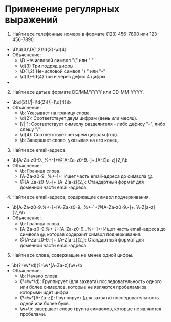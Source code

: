 # Применение регулярных выражений

1. Найти все телефонные номера в формате (123) 456-7890 или 123-456-7890.
- \D\d{3}\D{1,2}\d{3}-\d{4}
- Объяснение:
  - \D Нечисловой символ "(" или " "
  - \d{3} Три подряд цифры
  - \D{1,2} Нечисловой символ ") " или "-"
  - \d{3}-\d{4} три и через дефис 4 цифры
- 
2. Найти все даты в формате DD/MM/YYYY или DD-MM-YYYY.
- \b\d{2}[/|-]\d{2}[/|-]\d{4}\b
- Объяснение:
  - \b: Указывает на границу слова.
  - \d{2}: Соответствует двум цифрам (день или месяц).
  - [/|-]: Соответствует символу разделителя - либо дефису "-", либо слэшу "/".
  - \d{4}: Соответствует четырем цифрам (год).
  - \b: Завершает слово, указывая на его конец.
3. Найти все email-адреса.
- \b[A-Za-z0-9._%+-]+@[A-Za-z0-9.-]+\.[A-Z|a-z]{2,}\b
- Объяснение:
  - \b: Граница слова.
  - [A-Za-z0-9._%+-]+: Ищет часть email-адреса до символа @.
  - @[A-Za-z0-9.-]+\.[A-Z|a-z]{2,}: Стандартный формат для доменной части email-адреса.
4. Найти все email-адреса, содержащие символ подчеркивания.
- \b[A-Za-z0-9._%+-]+_[A-Za-z0-9._%+-]+@[A-Za-z0-9.-]+\.[A-Z|a-z]{2,}\b
- Объяснение:
  - \b: Граница слова.
  - [A-Za-z0-9._%+-]+_[A-Za-z0-9._%+-]+: Ищет часть email-адреса до символа @, которая содержит символ подчеркивания.
  - @[A-Za-z0-9.-]+\.[A-Z|a-z]{2,}: Стандартный формат для доменной части email-адреса.
5. Найти все слова, содержащие не менее одной цифры.
- \b(?=\w*\d)(?=\w*[A-Za-z])\w+\b
- Объяснение:
  - \b: Начало слова.
  - (?=\w*\d): Группирует (для захвата) последовательность одного или более символов, которые не являются пробелами за которыми идет цифра.
  - (?=\w*[A-Za-z]): Группирует (для захвата) последовательность одной или более букв.
  - \w+\b: завершает слово группа символов, которые не являются пробелами.


